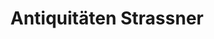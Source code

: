 ---
title: "Antiquitäten Strassner"
url: /schaerding/antiquitaeten-strassner/
shop: Antiquitäten
---
